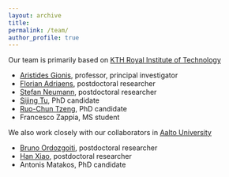 ```yaml
---
layout: archive
title: 
permalink: /team/
author_profile: true
---
```


Our team is primarily based on [KTH Royal Institute of Technology](https://www.kth.se/en)

- [Aristides Gionis](https://www.kth.se/profile/argioni), professor, principal investigator
- [Florian Adriaens](https://www.kth.se/profile/adriaens?l=en), postdoctoral researcher
- [Stefan Neumann](https://www.kth.se/profile/neum?l=en), postdoctoral researcher
- [Sijing Tu](https://www.kth.se/profile/sijing), PhD candidate
- [Ruo-Chun Tzeng](https://www.kth.se/profile/rctzeng), PhD candidate
- Francesco Zappia, MS student

We also work closely with our collaborators in [Aalto University](https://www.aalto.fi/en)

- [Bruno Ordozgoiti](https://users.aalto.fi/~ordozgb1/), postdoctoral researcher
- [Han Xiao](http://xiaohan2012.github.io/), postdoctoral researcher
- Antonis Matakos, PhD candidate
